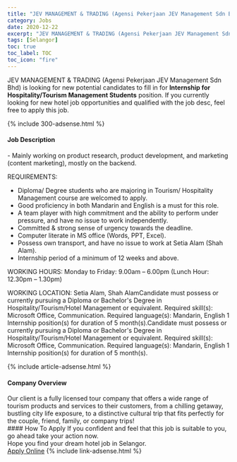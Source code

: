 ```yaml
---
title: "JEV MANAGEMENT & TRADING (Agensi Pekerjaan JEV Management Sdn Bhd) Vacancies Internship for Hospitality/Tourism Management Students" 
category: Jobs 
date: 2020-12-22 
excerpt: "JEV MANAGEMENT & TRADING (Agensi Pekerjaan JEV Management Sdn Bhd) is currently looking for suitable person to fill in the Internship for Hospitality/Tourism Management Students which positioned at Selangor" 
tags: [Selangor] 
toc: true 
toc_label: TOC 
toc_icon: "fire" 
--- 
```


<p>JEV MANAGEMENT & TRADING (Agensi Pekerjaan JEV Management Sdn Bhd) is looking for new potential candidates to fill in for <b>Internship for Hospitality/Tourism Management Students</b> position. If you currently looking for new hotel job opportunities and qualified with the job desc, feel free to apply this job.
</p>{% include 300-adsense.html %} 
<div><div><div><h4>Job Description</h4></div></div><div><div><span><div>- Mainly working on product research, product development, and marketing (content marketing), mostly on the backend.

REQUIREMENTS:
- Diploma/ Degree students who are majoring in Tourism/ Hospitality Management course are welcomed to apply.
- Good proficiency in both Mandarin and English is a must for this role.
- A team player with high commitment and the ability to perform under pressure, and have no issue to work independently.
- Committed &amp; strong sense of urgency towards the deadline.
- Computer literate in MS office (Words, PPT, Excel).
- Possess own transport, and have no issue to work at Setia Alam (Shah Alam).
- Internship period of a minimum of 12 weeks and above.

WORKING HOURS: Monday to Friday: 9.00am &#8211; 6.00pm (Lunch Hour: 12.30pm &#8211; 1.30pm)

WORKING LOCATION: Setia Alam, Shah AlamCandidate must possess or currently pursuing a Diploma or Bachelor's Degree in Hospitality/Tourism/Hotel Management or equivalent.
Required skill(s): Microsoft Office,  Communication.
Required language(s): Mandarin, English
1  Internship position(s) for duration of 5 month(s).Candidate must possess or currently pursuing a Diploma or Bachelor's Degree in Hospitality/Tourism/Hotel Management or equivalent.
Required skill(s): Microsoft Office,  Communication.
Required language(s): Mandarin, English
1  Internship position(s) for duration of 5 month(s).</div></span></div></div></div> 
{% include article-adsense.html %} 
<div><div><div><h4>Company Overview</h4></div></div><div><div><span><div>Our client is a fully licensed tour company that offers a wide range of tourism products and services to their customers, from a chilling getaway, bustling city life exposure, to a distinctive cultural trip that fits perfectly for the couple, friend, family, or company trips!</div></span></div></div></div> 
#### How To Apply 
If you confident and feel that this job is suitable to you, go ahead take your action now. <br/> 
Hope you find your dream hotel job in Selangor. <br/> 
<a href="https://www.jobstreet.com.my/en/job/internship-for-hospitality-tourism-management-students-4448957?jobId=jobstreet-my-job-4448957&sectionRank=8&token=0~440e47da-0cbd-40bd-9469-142e2dc9de2b&fr=SRP%20View%20In%20New%20Ta" class="btn btn--info" target="_blank" rel="nofollow noopenner">Apply Online</a> 
{% include link-adsense.html %} 